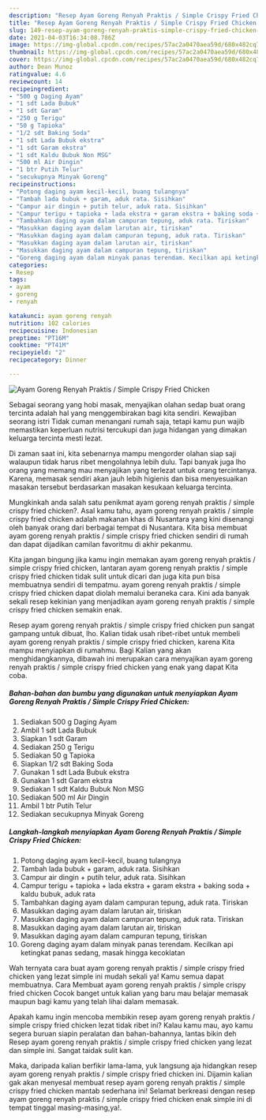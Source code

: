 ```yaml
---
description: "Resep Ayam Goreng Renyah Praktis / Simple Crispy Fried Chicken Sederhana Untuk Jualan"
title: "Resep Ayam Goreng Renyah Praktis / Simple Crispy Fried Chicken Sederhana Untuk Jualan"
slug: 149-resep-ayam-goreng-renyah-praktis-simple-crispy-fried-chicken-sederhana-untuk-jualan
date: 2021-04-03T16:34:08.786Z
image: https://img-global.cpcdn.com/recipes/57ac2a0470aea59d/680x482cq70/ayam-goreng-renyah-praktis-simple-crispy-fried-chicken-foto-resep-utama.jpg
thumbnail: https://img-global.cpcdn.com/recipes/57ac2a0470aea59d/680x482cq70/ayam-goreng-renyah-praktis-simple-crispy-fried-chicken-foto-resep-utama.jpg
cover: https://img-global.cpcdn.com/recipes/57ac2a0470aea59d/680x482cq70/ayam-goreng-renyah-praktis-simple-crispy-fried-chicken-foto-resep-utama.jpg
author: Dean Munoz
ratingvalue: 4.6
reviewcount: 14
recipeingredient:
- "500 g Daging Ayam"
- "1 sdt Lada Bubuk"
- "1 sdt Garam"
- "250 g Terigu"
- "50 g Tapioka"
- "1/2 sdt Baking Soda"
- "1 sdt Lada Bubuk ekstra"
- "1 sdt Garam ekstra"
- "1 sdt Kaldu Bubuk Non MSG"
- "500 ml Air Dingin"
- "1 btr Putih Telur"
- "secukupnya Minyak Goreng"
recipeinstructions:
- "Potong daging ayam kecil-kecil, buang tulangnya"
- "Tambah lada bubuk + garam, aduk rata. Sisihkan"
- "Campur air dingin + putih telur, aduk rata. Sisihkan"
- "Campur terigu + tapioka + lada ekstra + garam ekstra + baking soda + kaldu bubuk, aduk rata"
- "Tambahkan daging ayam dalam campuran tepung, aduk rata. Tiriskan"
- "Masukkan daging ayam dalam larutan air, tiriskan"
- "Masukkan daging ayam dalam campuran tepung, aduk rata. Tiriskan"
- "Masukkan daging ayam dalam larutan air, tiriskan"
- "Masukkan daging ayam dalam campuran tepung, tiriskan"
- "Goreng daging ayam dalam minyak panas terendam. Kecilkan api ketingkat panas sedang, masak hingga kecoklatan"
categories:
- Resep
tags:
- ayam
- goreng
- renyah

katakunci: ayam goreng renyah 
nutrition: 102 calories
recipecuisine: Indonesian
preptime: "PT16M"
cooktime: "PT41M"
recipeyield: "2"
recipecategory: Dinner

---
```



![Ayam Goreng Renyah Praktis / Simple Crispy Fried Chicken](https://img-global.cpcdn.com/recipes/57ac2a0470aea59d/680x482cq70/ayam-goreng-renyah-praktis-simple-crispy-fried-chicken-foto-resep-utama.jpg)

Sebagai seorang yang hobi masak, menyajikan olahan sedap buat orang tercinta adalah hal yang menggembirakan bagi kita sendiri. Kewajiban seorang istri Tidak cuman menangani rumah saja, tetapi kamu pun wajib memastikan keperluan nutrisi tercukupi dan juga hidangan yang dimakan keluarga tercinta mesti lezat.

Di zaman  saat ini, kita sebenarnya mampu mengorder olahan siap saji walaupun tidak harus ribet mengolahnya lebih dulu. Tapi banyak juga lho orang yang memang mau menyajikan yang terlezat untuk orang tercintanya. Karena, memasak sendiri akan jauh lebih higienis dan bisa menyesuaikan masakan tersebut berdasarkan masakan kesukaan keluarga tercinta. 



Mungkinkah anda salah satu penikmat ayam goreng renyah praktis / simple crispy fried chicken?. Asal kamu tahu, ayam goreng renyah praktis / simple crispy fried chicken adalah makanan khas di Nusantara yang kini disenangi oleh banyak orang dari berbagai tempat di Nusantara. Kita bisa membuat ayam goreng renyah praktis / simple crispy fried chicken sendiri di rumah dan dapat dijadikan camilan favoritmu di akhir pekanmu.

Kita jangan bingung jika kamu ingin memakan ayam goreng renyah praktis / simple crispy fried chicken, lantaran ayam goreng renyah praktis / simple crispy fried chicken tidak sulit untuk dicari dan juga kita pun bisa membuatnya sendiri di tempatmu. ayam goreng renyah praktis / simple crispy fried chicken dapat diolah memalui beraneka cara. Kini ada banyak sekali resep kekinian yang menjadikan ayam goreng renyah praktis / simple crispy fried chicken semakin enak.

Resep ayam goreng renyah praktis / simple crispy fried chicken pun sangat gampang untuk dibuat, lho. Kalian tidak usah ribet-ribet untuk membeli ayam goreng renyah praktis / simple crispy fried chicken, karena Kita mampu menyiapkan di rumahmu. Bagi Kalian yang akan menghidangkannya, dibawah ini merupakan cara menyajikan ayam goreng renyah praktis / simple crispy fried chicken yang enak yang dapat Kita coba.

<!--inarticleads1-->

##### Bahan-bahan dan bumbu yang digunakan untuk menyiapkan Ayam Goreng Renyah Praktis / Simple Crispy Fried Chicken:

1. Sediakan 500 g Daging Ayam
1. Ambil 1 sdt Lada Bubuk
1. Siapkan 1 sdt Garam
1. Sediakan 250 g Terigu
1. Sediakan 50 g Tapioka
1. Siapkan 1/2 sdt Baking Soda
1. Gunakan 1 sdt Lada Bubuk ekstra
1. Gunakan 1 sdt Garam ekstra
1. Sediakan 1 sdt Kaldu Bubuk Non MSG
1. Sediakan 500 ml Air Dingin
1. Ambil 1 btr Putih Telur
1. Sediakan secukupnya Minyak Goreng




<!--inarticleads2-->

##### Langkah-langkah menyiapkan Ayam Goreng Renyah Praktis / Simple Crispy Fried Chicken:

1. Potong daging ayam kecil-kecil, buang tulangnya
1. Tambah lada bubuk + garam, aduk rata. Sisihkan
1. Campur air dingin + putih telur, aduk rata. Sisihkan
1. Campur terigu + tapioka + lada ekstra + garam ekstra + baking soda + kaldu bubuk, aduk rata
1. Tambahkan daging ayam dalam campuran tepung, aduk rata. Tiriskan
1. Masukkan daging ayam dalam larutan air, tiriskan
1. Masukkan daging ayam dalam campuran tepung, aduk rata. Tiriskan
1. Masukkan daging ayam dalam larutan air, tiriskan
1. Masukkan daging ayam dalam campuran tepung, tiriskan
1. Goreng daging ayam dalam minyak panas terendam. Kecilkan api ketingkat panas sedang, masak hingga kecoklatan




Wah ternyata cara buat ayam goreng renyah praktis / simple crispy fried chicken yang lezat simple ini mudah sekali ya! Kamu semua dapat membuatnya. Cara Membuat ayam goreng renyah praktis / simple crispy fried chicken Cocok banget untuk kalian yang baru mau belajar memasak maupun bagi kamu yang telah lihai dalam memasak.

Apakah kamu ingin mencoba membikin resep ayam goreng renyah praktis / simple crispy fried chicken lezat tidak ribet ini? Kalau kamu mau, ayo kamu segera buruan siapin peralatan dan bahan-bahannya, lantas bikin deh Resep ayam goreng renyah praktis / simple crispy fried chicken yang lezat dan simple ini. Sangat taidak sulit kan. 

Maka, daripada kalian berfikir lama-lama, yuk langsung aja hidangkan resep ayam goreng renyah praktis / simple crispy fried chicken ini. Dijamin kalian gak akan menyesal membuat resep ayam goreng renyah praktis / simple crispy fried chicken mantab sederhana ini! Selamat berkreasi dengan resep ayam goreng renyah praktis / simple crispy fried chicken enak simple ini di tempat tinggal masing-masing,ya!.

